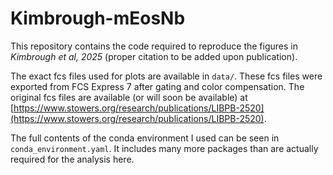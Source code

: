 # Kimbrough-mEosNb

This repository contains the code required to reproduce the figures in *Kimbrough et al, 2025* (proper citation to be added upon publication).

The exact fcs files used for plots are available in `data/`. These fcs files were exported from FCS Express 7 after gating and color compensation. The original fcs files are available (or will soon be available) at [https://www.stowers.org/research/publications/LIBPB-2520](https://www.stowers.org/research/publications/LIBPB-2520).

The full contents of the conda environment I used can be seen in `conda_environment.yaml`. It includes many more packages than are actually required for the analysis here.
